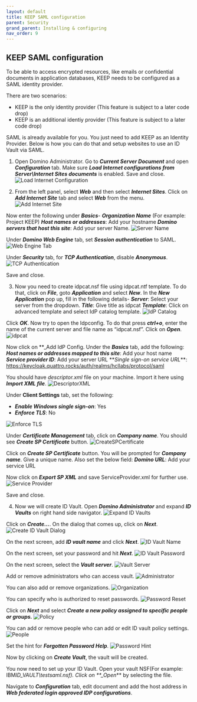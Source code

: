 ```yaml
---
layout: default
title: KEEP SAML configuration
parent: Security
grand_parent: Installing & configuring
nav_order: 9
---
```


## KEEP SAML configuration

To be able to access encrypted resources, like emails or confidential documents in application databases, KEEP needs to be configured as a SAML identity provider.

There are two scenarios:

- KEEP is the only identity provider (This feature is subject to a later code drop)
- KEEP is an additional identiy provider (This feature is subject to a later code drop)

SAML is already available for you. You just need to add KEEP as an Identity Provider. Below is how you can do that and setup websites to use an ID Vault via SAML.

1. Open Domino Administrator. Go to **_Current Server Document_** and open **_Configuration_** tab. Make sure **_Load Internet configurations from Server\Internet Sites documents_** is enabled. Save and close.
   ![Load Internet Configuration](../../../assets/images/SAML-LoadInternetConfigurations.png)

2. From the left panel, select **_Web_** and then select **_Internet Sites_**. Click on **_Add Internet Site_** tab and select **_Web_** from the menu.
   ![Add Internet Site](../../../assets/images/SAML-AddInternetSite.png)

Now enter the following under **_Basics_**-
**_Organization Name_** (For example: Project KEEP)
**_Host names or addresses_**: Add your hostname
**_Domino servers that host this site_**: Add your server Name.
![Server Name](../../../assets/images/SAML-ServerName.png)

Under **_Domino Web Engine_** tab, set **_Session authentication_** to SAML.
![Web Engine Tab](../../../assets/images/SAML-WebEngineTab.png)

Under **_Security_** tab, for **_TCP Authentication_**, disable **_Anonymous_**.
![TCP Authentication](../../../assets/images/SAML-TCPAuthentication.png)

Save and close.

3. Now you need to create idpcat.nsf file using idpcat.ntf template. To do that, click on **_File_**, goto **_Application_** and select **_New_**. In the **_New Application_** pop up, fill in the following details-
   **_Server_**: Select your server from the dropdown.
   **_Title_**: Give title as idpcat
   **_Template_**: Click on advanced template and select IdP catalog template.
   ![IdP Catalog](../../../assets/images/SAML-IdPCatalog.png)

Click **_OK_**. Now try to open the Idpconfig. To do that press **_ctrl+o_**, enter the name of the current server and file name as “idpcat.nsf”. Click on **_Open_**.
![idpcat](../../../assets/images/SAML-idpcat.png)

Now click on **\_Add IdP Config.
Under the **_Basics_** tab, add the following:
**_Host names or addresses mapped to this site_**: Add your host name
**_Service provider ID_**: Add your server URL
**_Single sign-on service URL_\*\*: https://keycloak.quattro.rocks/auth/realms/hcllabs/protocol/saml

You should have _descriptor.xml_ file on your machine. Import it here using **_Import XML file_**.
![DescriptorXML](../../../assets/images/SAML-DescriptorXML.png)

Under **Client Settings** tab, set the following:

- **_Enable Windows single sign-on_**: Yes
- **_Enforce TLS_**: No

![Enforce TLS](../../../assets/images/SAML-EnforceTLS.png)

Under **_Certificate Management_** tab, click on **_Company name_**. You should see **_Create SP Certificate_** button.
![CreateSPCertificate](../../../assets/images/SAML-CreateSPCertificate.png)

Click on **_Create SP Certificate_** button. You will be prompted for **_Company name_**. Give a unique name. Also set the below field:
**_Domino URL_**: Add your service URL

Now click on **_Export SP XML_** and save ServiceProvider.xml for further use.
![Service Provider](../../../assets/images/SAML-ServiceProvider.png)

Save and close.

4. Now we will create ID Vault.
   Open **_Domino Administrator_** and expand **_ID Vaults_** on right hand side navigator.
   ![Expand ID Vaults](../../../assets/images/SAML-ExpandIDVaults.png)

Click on **_Create..._**. On the dialog that comes up, click on **_Next_**.
![Create ID Vault Dialog](../../../assets/images/SAML-CreateIDVaultDialog.png)

On the next screen, add **_ID vault name_** and click **_Next_**.
![ID Vault Name](../../../assets/images/SAML-IDVaultName.png)

On the next screen, set your password and hit **_Next_**.
![ID Vault Password](../../../assets/images/SAML-IDVaultPassword.png)

On the next screen, select the **_Vault server_**.
![Vault Server](../../../assets/images/SAML-VaultServer.png)

Add or remove administrators who can access vault.
![Administrator](../../../assets/images/SAML-Administrator.png)

You can also add or remove organizations.
![Organization](../../../assets/images/SAML-Organization.png)

You can specify who is authorized to reset passwords.
![Password Reset](../../../assets/images/SAML-PasswordReset.png)

Click on **_Next_** and select **_Create a new policy assigned to specific people or groups._**
![Policy](../../../assets/images/SAML-Policy.png)

You can add or remove people who can add or edit ID vault policy settings.
![People](../../../assets/images/SAML-People.png)

Set the hint for **_Forgotten Password Help_**.
![Password Hint](../../../assets/images/SAML-PasswordHint.png)

Now by clicking on **_Create Vault_**, the vault will be created.

You now need to set up your ID Vault.
Open your vault NSF(For example: IBM*ID_VAULT\testsaml.nsf). Click on \*\*\_Open*\*\* by selecting the file.

Navigate to **_Configuration_** tab, edit document and add the host address in **_Web federated login approved IDP configurations_**.

